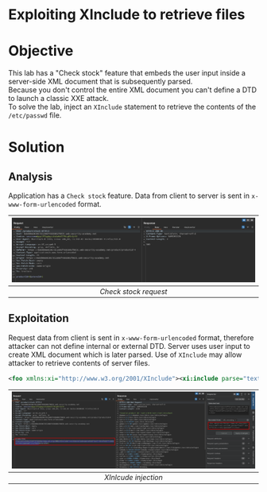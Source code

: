 # Exploiting XInclude to retrieve files
# Objective
This lab has a "Check stock" feature that embeds the user input inside a server-side XML document that is subsequently parsed.\
Because you don't control the entire XML document you can't define a DTD to launch a classic XXE attack.\
To solve the lab, inject an `XInclude` statement to retrieve the contents of the `/etc/passwd` file. 

# Solution
## Analysis
Application has a `Check stock` feature. Data from client to server is sent in `x-www-form-urlencoded` format.

|![](Images/image-27.png)|
|:--:| 
| *Check stock request* |

## Exploitation
Request data from client is sent in `x-www-form-urlencoded` format, therefore attacker can not define internal or external DTD. Server uses user input to create XML document which is later parsed. Use of `XInclude` may allow attacker to retrieve contents of server files.

```xml
<foo xmlns:xi="http://www.w3.org/2001/XInclude"><xi:include parse="text" href="file:///etc/passwd"/></foo>
```

|![](Images/image-28.png)|
|:--:| 
| *XInlcude injection* |
